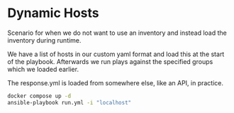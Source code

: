 # Dynamic Hosts

Scenario for when we do not want to use an inventory and instead load the inventory during runtime.

We have a list of hosts in our custom yaml format and load this at the start of the playbook. Afterwards we run plays against the specified groups which we loaded earlier.

The response.yml is loaded from somewhere else, like an API, in practice.

```bash
docker compose up -d
ansible-playbook run.yml -i "localhost"
```
